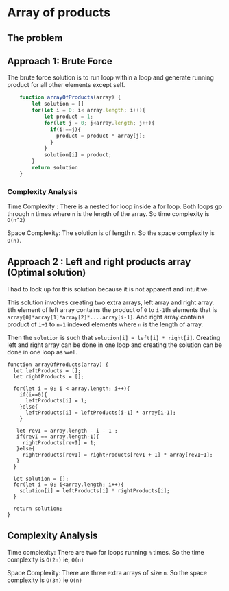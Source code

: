 
# Array of products
## The problem

## Approach 1: Brute Force
The brute force solution is to run loop within a loop and generate running product for all other elements except self.

```js
	function arrayOfProducts(array) {                             
		let solution = []
		for(let i = 0; i< array.length; i++){
		    let product = 1;
		    for(let j = 0; j<array.length; j++){
		      if(i!==j){
		        product = product * array[j];
		      }
		    }
		    solution[i] = product;
		}
		return solution
	}
```
### Complexity Analysis
Time Complexity : There is a nested for loop inside a for loop. Both loops go through `n` times where `n` is the length of the array. So time complexity is `O(n^2)`

Space Complexity: The solution is of length `n`. So the space complexity is `O(n)`.

## Approach 2 : Left and right products array (Optimal solution)
I had to look up for this solution because it is not apparent and intuitive. 

This solution involves creating two extra arrays, left array and right array. `i`th element of left array contains the product of `0` to `i-1`th elements that is `array[0]*array[1]*array[2]*....array[i-1]`. And right array contains product of `i+1` to `n-1` indexed elements where `n` is the length of array.

Then the `solution` is  such that `solution[i] = left[i] * right[i]`. Creating left and right array can be done in one loop and creating the solution can be done in one loop as well.

```
function arrayOfProducts(array) {
  let leftProducts = [];
  let rightProducts = [];

  for(let i = 0; i < array.length; i++){
    if(i==0){
      leftProducts[i] = 1;
    }else{
      leftProducts[i] = leftProducts[i-1] * array[i-1];
    }

   let revI = array.length - i - 1 ;
   if(revI == array.length-1){
     rightProducts[revI] = 1;  
   }else{
     rightProducts[revI] = rightProducts[revI + 1] * array[revI+1];
   }
  }

  let solution = [];
  for(let i = 0; i<array.length; i++){
    solution[i] = leftProducts[i] * rightProducts[i];
  }

  return solution;
}
```
## Complexity Analysis
Time complexity: There are two for loops running `n` times. So the time complexity is `O(2n)` ie, `O(n)`

Space Complexity: There are three extra arrays of size `n`. So the space complexity is `O(3n)` ie `O(n)`